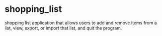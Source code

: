 # shopping_list
 shopping list application that allows users to add and remove items from a list, view, export, or import that list, and quit the program.
